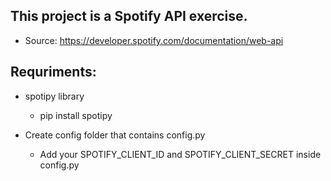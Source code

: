 ## This project is a Spotify API exercise.
- Source: https://developer.spotify.com/documentation/web-api

## Requriments:
- spotipy library 
    - pip install spotipy

- Create config folder that contains config.py
    - Add your SPOTIFY_CLIENT_ID and SPOTIFY_CLIENT_SECRET inside config.py